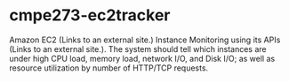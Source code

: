 # cmpe273-ec2tracker
 Amazon EC2 (Links to an external site.) Instance Monitoring using its APIs (Links to an external site.). The system should tell which instances are under high CPU load, memory load, network I/O, and Disk I/O; as well as resource utilization by number of HTTP/TCP requests.
